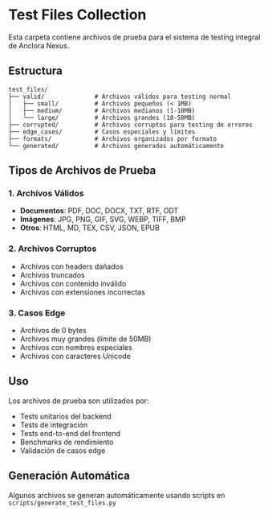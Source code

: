 # Test Files Collection

Esta carpeta contiene archivos de prueba para el sistema de testing integral de Anclora Nexus.

## Estructura

```
test_files/
├── valid/              # Archivos válidos para testing normal
│   ├── small/          # Archivos pequeños (< 1MB)
│   ├── medium/         # Archivos medianos (1-10MB)
│   └── large/          # Archivos grandes (10-50MB)
├── corrupted/          # Archivos corruptos para testing de errores
├── edge_cases/         # Casos especiales y límites
├── formats/            # Archivos organizados por formato
└── generated/          # Archivos generados automáticamente

```

## Tipos de Archivos de Prueba

### 1. Archivos Válidos
- **Documentos**: PDF, DOC, DOCX, TXT, RTF, ODT
- **Imágenes**: JPG, PNG, GIF, SVG, WEBP, TIFF, BMP
- **Otros**: HTML, MD, TEX, CSV, JSON, EPUB

### 2. Archivos Corruptos
- Archivos con headers dañados
- Archivos truncados
- Archivos con contenido inválido
- Archivos con extensiones incorrectas

### 3. Casos Edge
- Archivos de 0 bytes
- Archivos muy grandes (límite de 50MB)
- Archivos con nombres especiales
- Archivos con caracteres Unicode

## Uso

Los archivos de prueba son utilizados por:
- Tests unitarios del backend
- Tests de integración
- Tests end-to-end del frontend
- Benchmarks de rendimiento
- Validación de casos edge

## Generación Automática

Algunos archivos se generan automáticamente usando scripts en `scripts/generate_test_files.py`
